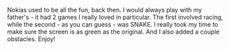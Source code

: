Nokias used to be all the fun, back then. I would always play with my father's - it had 2 games I really loved in particular. 
The first involved racing, while the second - as you can guess - was SNAKE. I really took my time to make sure the screen is as green as the original. And I also added a couple obstacles. Enjoy!
